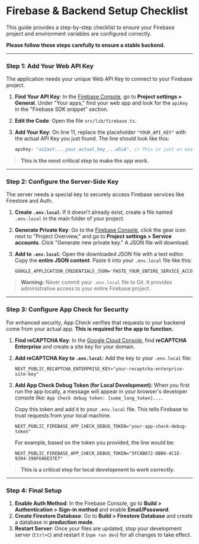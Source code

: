 
# Firebase & Backend Setup Checklist

This guide provides a step-by-step checklist to ensure your Firebase project and environment variables are configured correctly.

**Please follow these steps carefully to ensure a stable backend.**

---

### Step 1: Add Your Web API Key

The application needs your unique Web API Key to connect to your Firebase project.

1.  **Find Your API Key**: In the [Firebase Console](https://console.firebase.google.com/), go to **Project settings > General**. Under "Your apps," find your web app and look for the `apiKey` in the "Firebase SDK snippet" section.

2.  **Edit the Code**: Open the file `src/lib/firebase.ts`.

3.  **Add Your Key**: On line 11, replace the placeholder `"YOUR_API_KEY"` with the actual API Key you just found. The line should look like this:

    ```javascript
    apiKey: "aiZasY..._your_actual_key_...w5iA", // This is just an example
    ```

> **This is the most critical step to make the app work.**

---

### Step 2: Configure the Server-Side Key

The server needs a special key to securely access Firebase services like Firestore and Auth.

1.  **Create `.env.local`**: If it doesn't already exist, create a file named `.env.local` in the main folder of your project.

2.  **Generate Private Key**: Go to the [Firebase Console](https://console.firebase.google.com/), click the gear icon next to "Project Overview," and go to **Project settings > Service accounts**. Click "Generate new private key." A JSON file will download.

3.  **Add to `.env.local`**: Open the downloaded JSON file with a text editor. Copy the **entire JSON content**. Paste it into your `.env.local` file like this:

    ```
    GOOGLE_APPLICATION_CREDENTIALS_JSON='PASTE_YOUR_ENTIRE_SERVICE_ACCOUNT_JSON_HERE'
    ```

> **Warning:** Never commit your `.env.local` file to Git. It provides administrative access to your entire Firebase project.

---

### Step 3: Configure App Check for Security

For enhanced security, App Check verifies that requests to your backend come from your actual app. **This is required for the app to function.**

1.  **Find reCAPTCHA Key**: In the [Google Cloud Console](https://console.cloud.google.com/), find **reCAPTCHA Enterprise** and create a site key for your domain.

2.  **Add reCAPTCHA Key to `.env.local`**: Add the key to your `.env.local` file:
    ```
    NEXT_PUBLIC_RECAPTCHA_ENTERPRISE_KEY="your-recaptcha-enterprise-site-key"
    ```

3.  **Add App Check Debug Token (for Local Development)**: When you first run the app locally, a message will appear in your browser's developer console like: `App Check debug token: [some_long_token]...`.
    
    Copy this token and add it to your `.env.local` file. This tells Firebase to trust requests from your local machine.
    ```
    NEXT_PUBLIC_FIREBASE_APP_CHECK_DEBUG_TOKEN="your-app-check-debug-token"
    ```
    For example, based on the token you provided, the line would be:
    ```
    NEXT_PUBLIC_FIREBASE_APP_CHECK_DEBUG_TOKEN="5FCAB872-DBB6-4C1E-9394-398F686E37E7"
    ```

> **This is a critical step for local development to work correctly.**

---

### Step 4: Final Setup

1.  **Enable Auth Method**: In the Firebase Console, go to **Build > Authentication > Sign-in method** and enable **Email/Password**.
2.  **Create Firestore Database**: Go to **Build > Firestore Database** and create a database in **production mode**.
3.  **Restart Server**: Once your files are updated, stop your development server (`Ctrl+C`) and restart it (`npm run dev`) for all changes to take effect.
